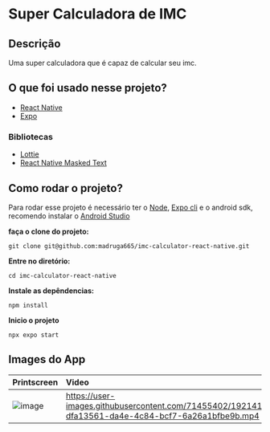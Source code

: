 # Super Calculadora de IMC

## Descrição

Uma super calculadora que é capaz de calcular seu imc.

## O que foi usado nesse projeto?

- [React Native](https://reactnative.dev/)
- [Expo](https://expo.dev/)

### Bibliotecas

- [Lottie](https://github.com/airbnb/lottie-android)
- [React Native Masked Text](https://github.com/bhrott/react-native-masked-text)

## Como rodar o projeto?

Para rodar esse projeto é necessário ter o [Node](https://nodejs.org/en/), [Expo cli](https://docs.expo.dev/workflow/expo-cli/) e o android sdk, recomendo instalar o [Android Studio](https://developer.android.com/studio?hl=pt)

**faça o clone do projeto:**
```
git clone git@github.com:madruga665/imc-calculator-react-native.git
```

**Entre no diretório:**
```
cd imc-calculator-react-native
```

**Instale as depêndencias:**
```
npm install
```

**Inicio o projeto**
```
npx expo start
```

## Images do App

| Printscreen   | Video | 
|----------|:---------|
| ![image](https://user-images.githubusercontent.com/71455402/192142103-af921c13-380c-4514-9b63-e0ae874a7e5c.png)| https://user-images.githubusercontent.com/71455402/192141982-dfa13561-da4e-4c84-bcf7-6a26a1bfbe9b.mp4 |
